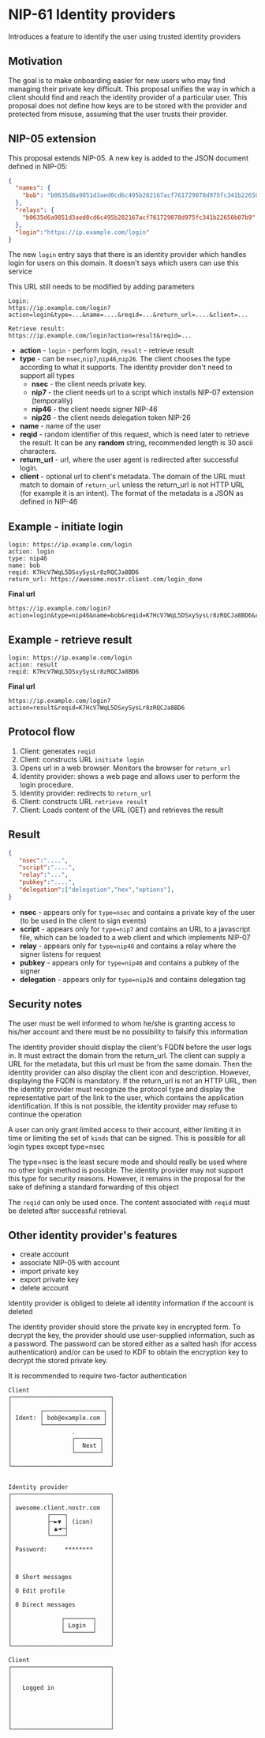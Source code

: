 NIP-61 Identity providers
=========================

Introduces a feature to identify the user using trusted identity providers

Motivation
----------

The goal is to make onboarding easier for new users who may find managing their private key difficult. This proposal unifies the way in which a client should find and reach the identity provider of a particular user. This proposal does not define how keys are to be stored with the provider and protected from misuse, assuming that the user trusts their provider.

NIP-05 extension
----------------
This proposal extends NIP-05. A new key is added to the JSON document defined in NIP-05:

```json
{
  "names": {
    "bob": "b0635d6a9851d3aed0cd6c495b282167acf761729078d975fc341b22650b07b9"
  },
  "relays": {
    "b0635d6a9851d3aed0cd6c495b282167acf761729078d975fc341b22650b07b9": [ "wss://relay.example.com", "wss://relay2.example.com" ]
  },
  "login":"https://ip.example.com/login"      
}
````

The new `login` entry says that there is an identity provider which handles login for users on this domain. It doesn't says which users can use this service

This URL still needs to be modified by adding parameters

```
Login:
https://ip.example.com/login?action=login&type=...&name=....&reqid=...&return_url=....&client=...

Retrieve result:
https://ip.example.com/login?action=result&reqid=...
```

* **action** - `login` - perform login, `result` - retrieve result
* **type** - can be `nsec`,`nip7`,`nip46`,`nip26`. The client chooses the type according to what it supports. The identity provider don't need to support all types
    * **nsec** - the client needs private key. 
    * **nip7** - the client needs url to a script which installs NIP-07 extension (temporalily)
    * **nip46** - the client needs signer NIP-46
    * **nip26** - the client needs delegation token NIP-26
* **name** - name of the user
* **reqid** - random identifier of this request, which is need later to retrieve the result. It can be any **random** string, recommended length is 30 ascii characters.
* **return_url** - url, where the user agent is redirected after successful login.
* **client** - optional url to client's metadata. The domain of the URL must match to domain of `return_url` unless the return_url is not HTTP URL (for example it is an intent). The format of the metadata is a JSON as defined in NIP-46


Example - initiate login
-------------------------

```
login: https://ip.example.com/login
action: login
type: nip46
name: bob
reqid: K7HcV7WqL5DSxySysLr8zRQCJa8BD6
return_url: https://awesome.nostr.client.com/login_done
```

**Final url**


```
https://ip.example.com/login?action=login&type=nip46&name=bob&reqid=K7HcV7WqL5DSxySysLr8zRQCJa8BD6&return_url=https%3A%2F%2Fawesome.nostr.client.com%2Flogin_done
```

Example - retrieve result
-------------------------

```
login: https://ip.example.com/login
action: result
reqid: K7HcV7WqL5DSxySysLr8zRQCJa8BD6
```

**Final url**

```
https://ip.example.com/login?action=result&reqid=K7HcV7WqL5DSxySysLr8zRQCJa8BD6
```


Protocol flow
-------------
1. Client: generates `reqid`
2. Client: constructs URL `initiate login`
3. Opens url in a web browser. Monitors the browser for `return_url`
4. Identity provider: shows a web page and allows user to perform the login procedure.
5. Identity provider: redirects to `return_url`
6. Client: constructs URL `retrieve result`
7. Client: Loads content of the URL (GET) and retrieves the result

Result
------

```json
{
   "nsec":"....",
   "script":"....",
   "relay":"...",
   "pubkey":"....",
   "delegation":["delegation","hex","options"],
}
```

* **nsec** - appears only for `type=nsec` and contains a private key of the user (to be used in the client to sign events)
* **script** - appears only for `type=nip7` and contains an URL to a javascript file, which can be loaded to a web client and which implements NIP-07
* **relay** - appears only for `type=nip46` and contains a relay where the signer listens for request 
* **pubkey** - appears only for `type=nip46` and contains a pubkey of the signer
* **delegation** - appears only for `type=nip26` and contains delegation tag

Security notes
-----------------------

The user must be well informed to whom he/she is granting access to his/her account and there must be no possibility to falsify this information

The identity provider should display the client's FQDN before the user logs in. It must extract the domain from the return_url. The client can supply a URL for the metadata, but this url must be from the same domain. Then the identity provider can also display the client icon and description. However, displaying the FQDN is mandatory. If the return_url is not an HTTP URL, then the identity provider must recognize the protocol type and display the representative part of the link to the user, which contains the application identification. If this is not possible, the identity provider may refuse to continue the operation

A user can only grant limited access to their account, either limiting it in time or limiting the set of `kinds` that can be signed. This is possible for all login types except type=nsec

The type=nsec is the least secure mode and should really be used where no other login method is possible. The identity provider may not support this type for security reasons. However, it remains in the proposal for the sake of defining a standard forwarding of this object

The `reqid` can only be used once. The content associated with `reqid` must be deleted after successful retrieval.

Other identity provider's features
--------------------------------

* create account
* associate NIP-05 with account
* import private key
* export private key
* delete account

Identity provider is obliged to delete all identity information if the account is deleted

The identity provider should store the private key in encrypted form. To decrypt the key, the provider should use user-supplied information, such as a password. The password can be stored either as a salted hash (for access authentication) and/or can be used to KDF to obtain the encryption key to decrypt the stored private key. 

It is recommended to require two-factor authentication

```
Client
┌────────────────────────────┐
│                            │
│        ┌─────────────────┐ │
│ Ident: │ bob@example.com │ │
│        └─────────────────┘ │
│                 .          │
│                 ┌───────┐  │
│                 │  Next │  │
│                 └───────┘  │
│                            │
└────────────────────────────┘


Identity provider
┌────────────────────────────┐
│                            │
│ awesome.client.nostr.com   │
│          ┌────┐            │
│          ├─►▼ │ (icon)     │
│          │ ▲◄─┤            │
│          └────┘            │
│                            │
│ Password:     ********     │
│                            │
│                            │
│                            │
│ 0 Short messages           │
│                            │
│ O Edit profile             │
│                            │
│ 0 Direct messages          │
│                            │
│              ┌────────┐    │
│              │ Login  │    │
│              └────────┘    │
│                            │
└────────────────────────────┘

Client
┌────────────────────────────┐
│                            │
│                            │
│   Logged in                │
│                            │
│                            │
│                            │
│                            │
│                            │
└────────────────────────────┘
```